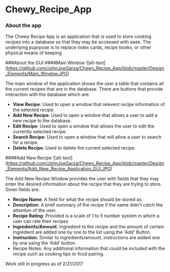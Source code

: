 # Chewy_Recipe_App
### About the app
The Chewy Recipe App is an application that is used to store cooking recipes into a database so that they may be accessed with ease. The underlying puprpose is to replace index cards, recipe books, or other physical means of keeping 

###About the GUI
####Main Window
![alt-text] (https://github.com/JohnJoeGarza/Chewy_Recipe_App/blob/master/Design_Elements/Main_Window.JPG)

The main window of the application shows the user a table that contains all the current recipes that are in the database. There are buttons that provide interaction with the database which are:
* **View Recipe**: Used to open a window that relevent recipe information of the selected recipe.
* **Add New Recipe**: Used to open a window that allows a user to add a new recipe to the database.
* **Edit Recipe**: Used to open a window that allows the user to edit the currently selected recipe.
* **Search Recipe**: Used to open a window that will allow a user to search for a recipe.
* **Delete Recipe**: Used to delete the current selected recipe.

####Add New Recipe
![alt-text] (https://github.com/JohnJoeGarza/Chewy_Recipe_App/blob/master/Design_Elements/Add_New_Recipe_Application_GUI.JPG)

The Add New Recipe Window provides the user with fields that they may enter the desired information about the recipe that they are trying to store. Given fields are:
* **Recipe Name**: A field for what the recipe should be stored as.
* **Description**: A brief summary of the recipe if the name didn't catch the attention of the user.
* **Recipe Rating**: Provided is a scale of 1 to 5 number system in which a user can rate their recipes
* **Ingredients/Amount**: Ingredient to the recipe and the amount of certain ingredient are added one by one to the list using the 'Add' Button. 
* **Instruction**: Similar to ingredients/amount, instructions are added one by one using the 'Add' button.
* Recipe Notes: Any additional information that could be included with the recipe such as cooking tips or food pairing.

Work still in progress as of 2/21/2017


